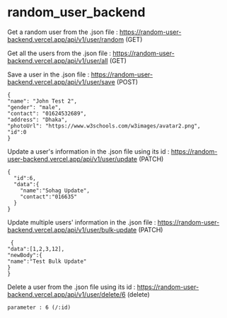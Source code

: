 # random_user_backend

Get a random user from the .json file : https://random-user-backend.vercel.app/api/v1/user/random (GET)

Get all the users from the .json file : https://random-user-backend.vercel.app/api/v1/user/all (GET)

Save a user in the .json file : https://random-user-backend.vercel.app/api/v1/user/save (POST)

```
{
"name": "John Test 2",
"gender": "male",
"contact": "01624532689",
"address": "Dhaka",
"photoUrl": "https://www.w3schools.com/w3images/avatar2.png",
"id":0
}
```

Update a user's information in the .json file using its id : https://random-user-backend.vercel.app/api/v1/user/update (PATCH)

```
{
  "id":6,
  "data":{
    "name":"Sohag Update",
    "contact":"016635"
  }
}
```

Update multiple users' information in the .json file : https://random-user-backend.vercel.app/api/v1/user/bulk-update (PATCH)

```
 {
"data":[1,2,3,12],
"newBody":{
"name":"Test Bulk Update"
}
}

```

Delete a user from the .json file using its id : https://random-user-backend.vercel.app/api/v1/user/delete/6 (delete)

```
parameter : 6 (/:id)
```
